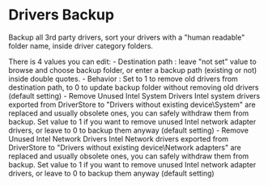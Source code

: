 # Drivers Backup
Backup all 3rd party drivers, sort your drivers with a "human readable" folder name, inside driver category folders.

There is 4 values you can edit:
    - Destination path : leave "not set" value to browse and choose backup folder, or enter a backup path (existing or not) inside double quotes.
    - Behavior : Set to 1 to remove old drivers from destination path, to 0 to update backup folder without removing old drivers (default setting)
    - Remove Unused Intel System Drivers
      Intel system drivers exported from DriverStore to "Drivers without existing device\System" are replaced and usually obsolete ones, you can safely withdraw them from backup.
      Set value to 1 if you want to remove unused Intel network adapter drivers, or leave to 0 to backup them anyway (default setting)
    - Remove Unused Intel Network Drivers
      Intel Network drivers exported from DriverStore to "Drivers without existing device\Network adapters" are replaced and usually obsolete ones, you can safely withdraw them         from backup. Set value to 1 if you want to remove unused Intel network adapter drivers, or leave to 0 to backup them anyway (default setting)
